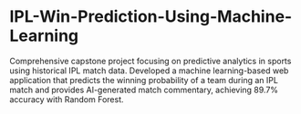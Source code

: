 # IPL-Win-Prediction-Using-Machine-Learning
Comprehensive capstone project focusing on predictive analytics in sports using historical IPL match data. Developed a machine learning-based web application that predicts the winning probability of a team during an IPL match and provides AI-generated match commentary, achieving 89.7% accuracy with Random Forest.

